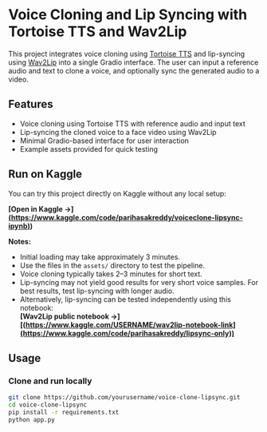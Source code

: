 # Voice Cloning and Lip Syncing with Tortoise TTS and Wav2Lip

This project integrates voice cloning using [Tortoise TTS](https://github.com/neonbjb/tortoise-tts) and lip-syncing using [Wav2Lip](https://github.com/Rudrabha/Wav2Lip) into a single Gradio interface. The user can input a reference audio and text to clone a voice, and optionally sync the generated audio to a video.

## Features

- Voice cloning using Tortoise TTS with reference audio and input text
- Lip-syncing the cloned voice to a face video using Wav2Lip
- Minimal Gradio-based interface for user interaction
- Example assets provided for quick testing

## Run on Kaggle

You can try this project directly on Kaggle without any local setup:

**[Open in Kaggle →][(https://www.kaggle.com/code/parihasakreddy/voiceclone-lipsync-ipynb)](https://www.kaggle.com/code/parihasakreddy/voiceclone-lipsync-ipynb))**

**Notes:**
- Initial loading may take approximately 3 minutes.
- Use the files in the `assets/` directory to test the pipeline.
- Voice cloning typically takes 2–3 minutes for short text.
- Lip-syncing may not yield good results for very short voice samples. For best results, test lip-syncing with longer audio.
- Alternatively, lip-syncing can be tested independently using this notebook:  
  **[Wav2Lip public notebook →][(https://www.kaggle.com/USERNAME/wav2lip-notebook-link](https://www.kaggle.com/code/parihasakreddy/lipsync-only))**

## Usage

### Clone and run locally

```bash
git clone https://github.com/yourusername/voice-clone-lipsync.git
cd voice-clone-lipsync
pip install -r requirements.txt
python app.py
